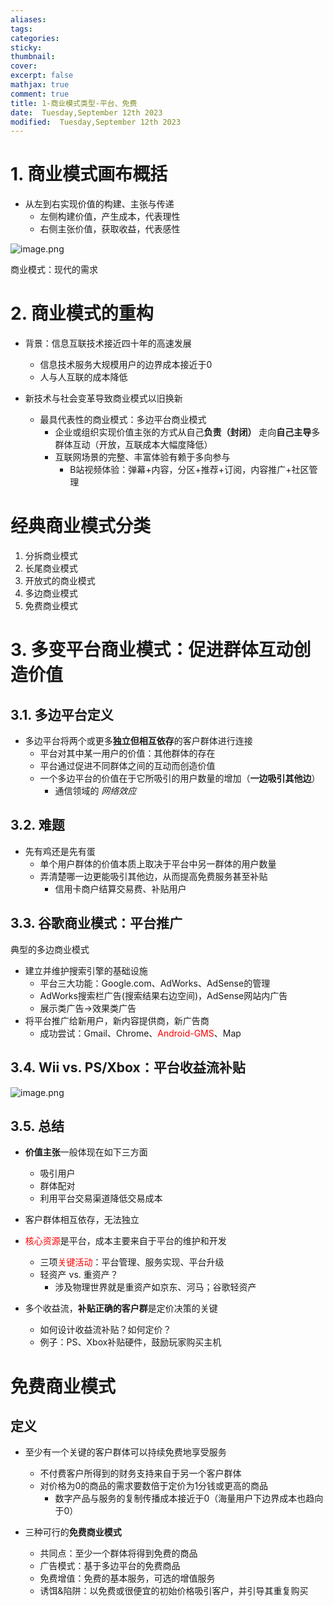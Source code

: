 ```yaml
---
aliases: 
tags: 
categories:
sticky:
thumbnail:
cover: 
excerpt: false
mathjax: true
comment: true
title: 1-商业模式类型-平台、免费
date:  Tuesday,September 12th 2023
modified:  Tuesday,September 12th 2023
---
```


# 1. 商业模式画布概括

- 从左到右实现价值的构建、主张与传递
	- 左侧构建价值，产生成本，代表理性
	- 右侧主张价值，获取收益，代表感性

![image.png](https://chillcharlie-img.oss-cn-hangzhou.aliyuncs.com/image%2F2023%2F09%2F12%2Fce2e3c76a79d688965fdf38cb1778c68_20230912102339.png)

商业模式：现代的需求

# 2. 商业模式的重构

- 背景：信息互联技术接近四十年的高速发展
	- 信息技术服务大规模用户的边界成本接近于0
	- 人与人互联的成本降低

- 新技术与社会变革导致商业模式以旧换新
	- 最具代表性的商业模式：多边平台商业模式
		- 企业或组织实现价值主张的方式从自己**负责（封闭）** 走向**自己主导**多群体互动（开放，互联成本大幅度降低）
		- 互联网场景的完整、丰富体验有赖于多向参与
			- B站视频体验：弹幕+内容，分区+推荐+订阅，内容推广+社区管理

# 经典商业模式分类

1. 分拆商业模式
2. 长尾商业模式
3. 开放式的商业模式
4. 多边商业模式
5. 免费商业模式
# 3. 多变平台商业模式：促进群体互动创造价值

## 3.1. 多边平台定义

- 多边平台将两个或更多**独立但相互依存**的客户群体进行连接
	- 平台对其中某一用户的价值：其他群体的存在
	- 平台通过促进不同群体之间的互动而创造价值
	- 一个多边平台的价值在于它所吸引的用户数量的增加（**一边吸引其他边**）
		- 通信领域的 _网络效应_

## 3.2. 难题

- 先有鸡还是先有蛋
	- 单个用户群体的价值本质上取决于平台中另一群体的用户数量
	- 弄清楚哪一边更能吸引其他边，从而提高免费服务甚至补贴
		- 信用卡商户结算交易费、补贴用户

## 3.3. 谷歌商业模式：平台推广

典型的多边商业模式

- 建立并维护搜索引擎的基础设施
	- 平台三大功能：Google.com、AdWorks、AdSense的管理
	- AdWorks搜索栏广告(搜索结果右边空间)，AdSense网站内广告
	- 展示类广告->效果类广告
- 将平台推广给新用户，新内容提供商，新广告商
	- 成功尝试：Gmail、Chrome、<font color="#ff0000">Android-GMS</font>、Map

## 3.4. Wii vs. PS/Xbox：平台收益流补贴

![image.png](https://chillcharlie-img.oss-cn-hangzhou.aliyuncs.com/image%2F2023%2F09%2F14%2F3172db8f3537d2a5246998658f14a959_20230914085112.png)

## 3.5. 总结

- **价值主张**一般体现在如下三方面
	- 吸引用户
	- 群体配对
	- 利用平台交易渠道降低交易成本
- 客户群体相互依存，无法独立

- <font color="#ff0000">核心资源</font>是平台，成本主要来自于平台的维护和开发
	- 三项<font color="#ff0000">关键活动</font>：平台管理、服务实现、平台升级
	- 轻资产 vs. 重资产？
		- 涉及物理世界就是重资产如京东、河马；谷歌轻资产

- 多个收益流，**补贴正确的客户群**是定价决策的关键
	- 如何设计收益流补贴？如何定价？
	- 例子：PS、Xbox补贴硬件，鼓励玩家购买主机

# 免费商业模式

## 定义

- 至少有一个关键的客户群体可以持续免费地享受服务
	- 不付费客户所得到的财务支持来自于另一个客户群体
	- 对价格为0的商品的需求要数倍于定价为1分钱或更高的商品
		- 数字产品与服务的复制传播成本接近于0（海量用户下边界成本也趋向于0）

- 三种可行的**免费商业模式**
	- 共同点：至少一个群体将得到免费的商品
	- 广告模式：基于多边平台的免费商品
	- 免费增值：免费的基本服务，可选的增值服务
	- 诱饵&陷阱：以免费或很便宜的初始价格吸引客户，并引导其重复购买

